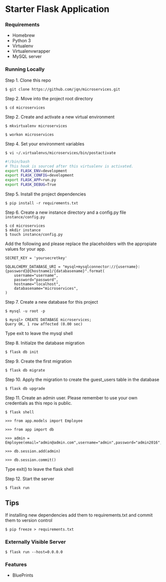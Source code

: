 # Starter Flask Application

### Requirements

- Homebrew
- Python 3
- Virtualenv
- Virtualenvwrapper
- MySQL server

### Running Locally

Step 1. Clone this repo

`$ git clone https://github.com/jqn/microservices.git`

Step 2. Move into the project root directory

`$ cd microservices`

Step 2. Create and activate a new virtual environment

`$ mkvirtualenv microservices`

`$ workon microservices`

Step 4. Set your environment variables

`$ vi ~/.virtualenvs/microservices/bin/postactivate`

```bash
#!/bin/bash
# This hook is sourced after this virtualenv is activated.
export FLASK_ENV=development
export FLASK_CONFIG=development
export FLASK_APP=run.py
export FLASK_DEBUG=True
```

Step 5. Install the project dependencies

`$ pip install -r requirements.txt`

Step 6. Create a new instance directory and a config.py file `instance/config.py`

```
$ cd microservices
$ mkdir instance
$ touch instance/config.py
```

Add the following and please replace the placeholders with the appropiate values for your app.

```
SECRET_KEY = 'yoursecretkey'

SQLALCHEMY_DATABASE_URI = "mysql+mysqlconnector://{username}:{password}@{hostname}/{databasename}".format(
    username="username",
    password="password",
    hostname="localhost",
    databasename="microservices",
)
```

Step 7. Create a new database for this project

```
$ mysql -u root -p

$ mysql> CREATE DATABASE microservices;
Query OK, 1 row affected (0.00 sec)
```

Type exit to leave the mysql shell

Step 8. Initialze the database migration

`$ flask db init`

Step 9. Create the first migration

`$ flask db migrate`

Step 10. Apply the migration to create the guest_users table in the database

`$ flask db upgrade`

Step 11. Create an admin user. Please remember to use your own credentials as this repo is public.

```
$ flask shell

>>> from app.models import Employee

>>> from app import db

>>> admin = Employee(email="admin@admin.com",username="admin",password="admin2016",is_admin=True)

>>> db.session.add(admin)

>>> db.session.commit()
```

Type exit() to leave the flask shell

Step 12. Start the server

`$ flask run`

## Tips

If installing new dependencies add them to requirements.txt and commit them to version control

`$ pip freeze > requirements.txt`

### Externally Visible Server

`$ flask run --host=0.0.0.0`

### Features

- BluePrints 
